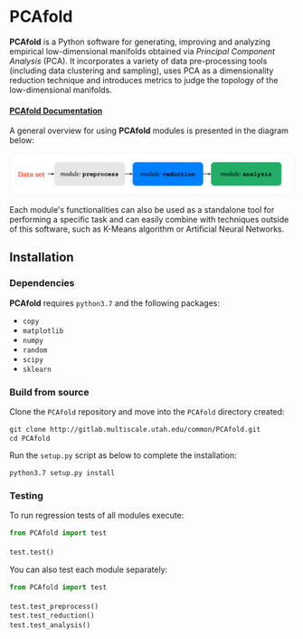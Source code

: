 # PCAfold

**PCAfold** is a Python software for generating, improving and analyzing empirical
low-dimensional manifolds obtained via *Principal Component Analysis* (PCA).
It incorporates a variety of data pre-processing tools (including data clustering
and sampling), uses PCA as a dimensionality reduction technique and introduces
metrics to judge the topology of the low-dimensional manifolds.

#### [PCAfold Documentation](https://pca-python.readthedocs.io/en/latest/)

A general overview for using **PCAfold** modules is presented in the diagram
below:

![Screenshot](docs/images/PCAfold-diagram.png)

Each module's functionalities can also be used as a standalone tool for
performing a specific task and can easily combine with techniques outside of
this software, such as K-Means algorithm or Artificial Neural Networks.

## Installation

### Dependencies

**PCAfold** requires `python3.7` and the following packages:

- `copy`
- `matplotlib`
- `numpy`
- `random`
- `scipy`
- `sklearn`

### Build from source

Clone the `PCAfold` repository and move into the `PCAfold` directory created:

```
git clone http://gitlab.multiscale.utah.edu/common/PCAfold.git
cd PCAfold
```

Run the `setup.py` script as below to complete the installation:

```
python3.7 setup.py install
```

### Testing

To run regression tests of all modules execute:

```python
from PCAfold import test

test.test()
```

You can also test each module separately:

```python
from PCAfold import test

test.test_preprocess()
test.test_reduction()
test.test_analysis()
```

